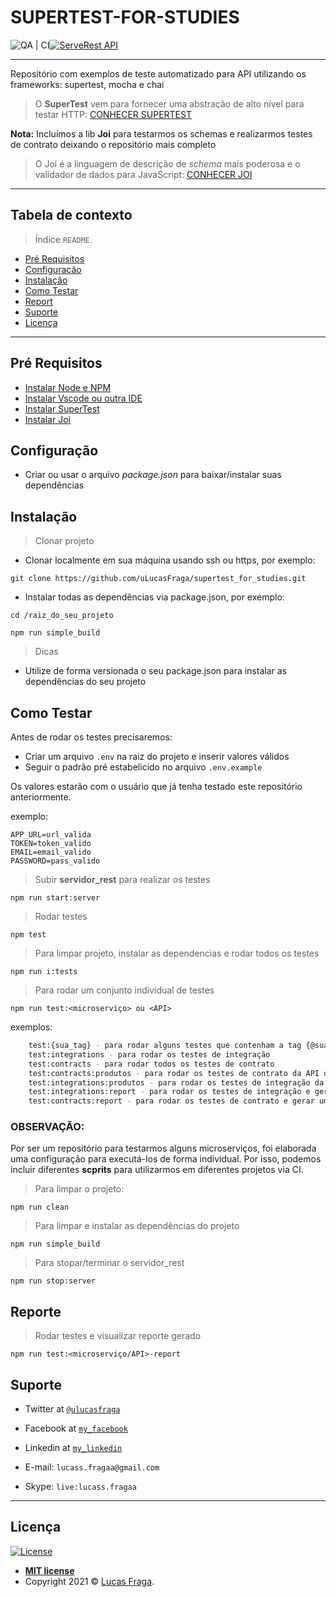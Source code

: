 # SUPERTEST-FOR-STUDIES

![QA | CI](https://github.com/uLucasFraga/supertest_for_studies/workflows/CONTINUOUS%20INTEGRATIONS/badge.svg)[![ServeRest API](https://img.shields.io/badge/API-ServeRest-green)](https://github.com/PauloGoncalvesBH/ServeRest/)

---

Repositório com exemplos de teste automatizado para API utilizando os frameworks: supertest, mocha e chai

> O **SuperTest** vem para fornecer uma abstração de alto nível para testar HTTP: [CONHECER SUPERTEST](https://github.com/visionmedia/supertest)

**Nota:** Incluímos a lib **Joi** para testarmos os schemas e realizarmos testes de contrato deixando o repositório mais completo

> O Joi é a linguagem de descrição de _schema_ mais poderosa e o validador de dados para JavaScript: [CONHECER JOI](https://hapi.dev/module/joi/)

---

## Tabela de contexto

> Índice `README`.

  - [Pré Requisitos](#pré-requisitos)
  - [Configuração](#configuração)
  - [Instalação](#instalação)
  - [Como Testar](#como-testar)
  - [Report](#report)
  - [Suporte](#suporte)
  - [Licença](#licença)

---

## Pré Requisitos

- [Instalar Node e NPM](https://nodejs.org/en/)
- [Instalar Vscode ou outra IDE](https://code.visualstudio.com/download)
- [Instalar SuperTest](https://www.npmjs.com/package/supertest)
- [Instalar Joi](https://hapi.dev/module/joi/)

## Configuração

- Criar ou usar o arquivo _package.json_ para baixar/instalar suas dependências

## Instalação

> Clonar projeto

- Clonar localmente em sua máquina usando ssh ou https, por exemplo:

`git clone https://github.com/uLucasFraga/supertest_for_studies.git`

- Instalar todas as dependências via package.json, por exemplo:

`cd /raiz_do_seu_projeto`

`npm run simple_build`

> Dicas

- Utilize de forma versionada o seu package.json para instalar as dependências do seu projeto

## Como Testar

Antes de rodar os testes precisaremos:

- Criar um arquivo `.env` na raiz do projeto e inserir valores válidos
- Seguir o padrão pré estabelicido no arquivo `.env.example`

Os valores estarão com o usuário que já tenha testado este repositório anteriormente.

exemplo:
```
APP_URL=url_valida
TOKEN=token_valido
EMAIL=email_valido
PASSWORD=pass_valido
```

> Subir **servidor_rest** para realizar os testes

`npm run start:server`

> Rodar testes

`npm test`

> Para limpar projeto, instalar as dependencias e rodar todos os testes

`npm run i:tests`

> Para rodar um conjunto individual de testes

`npm run test:<microserviço> ou <API>`

exemplos:

```bash
    test:{sua_tag} - para rodar alguns testes que contenham a tag {@sua_tag}
    test:integrations - para rodar os testes de integração
    test:contracts - para rodar todos os testes de contrato
    test:contracts:produtos - para rodar os testes de contrato da API de produtos
    test:integrations:produtos - para rodar os testes de integração da API de produtos
    test:integrations:report - para rodar os testes de integração e gerar um reporte
    test:contracts:report - para rodar os testes de contrato e gerar um reporte
```

### OBSERVAÇÃO:
Por ser um repositório para testarmos alguns microserviços, foi elaborada uma configuração para executá-los de forma individual.
Por isso, podemos incluir diferentes **scprits** para utilizarmos em diferentes projetos via CI.


> Para limpar o projeto:

`npm run clean`

> Para limpar e instalar as dependências do projeto

`npm run simple_build`

> Para stopar/terminar o servidor_rest

`npm run stop:server`

## Reporte

> Rodar testes e visualizar reporte gerado

`npm run test:<microserviço/API>-report`

## Suporte

- Twitter at <a href="https://twitter.com/uLucasFraga" target="_blank">`@ulucasfraga`</a>
- Facebook at <a href="https://www.facebook.com/lucass.fragaa" target="_blank">`my_facebook`</a>
- Linkedin at <a href="https://www.linkedin.com/in/ulucasfraga" target="_blank">`my_linkedin`</a>

- E-mail: `lucass.fragaa@gmail.com`
- Skype: `live:lucass.fragaa`

---

## Licença

[![License](http://img.shields.io/:license-mit-blue.svg?style=flat-square)](http://badges.mit-license.org)

- **[MIT license](http://opensource.org/licenses/mit-license.php)**
- Copyright 2021 © <a href="https://www.linkedin.com/in/ulucasfraga" target="_blank">Lucas Fraga</a>.
